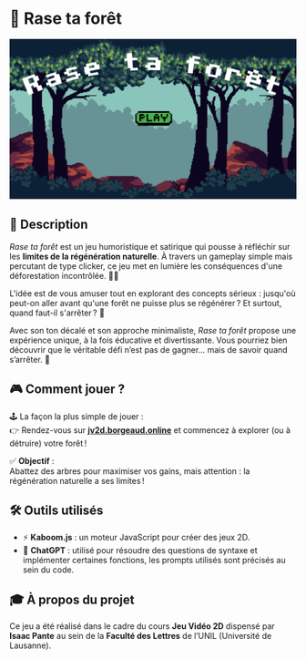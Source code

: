 # 🌳 **Rase ta forêt**  

![illustration](assets/illustration.png)  

## 📖 **Description**  
*Rase ta forêt* est un jeu humoristique et satirique qui pousse à réfléchir sur les **limites de la régénération naturelle**. À travers un gameplay simple mais percutant de type clicker, ce jeu met en lumière les conséquences d'une déforestation incontrôlée. 🌲🚜  

L'idée est de vous amuser tout en explorant des concepts sérieux : jusqu'où peut-on aller avant qu'une forêt ne puisse plus se régénérer ? Et surtout, quand faut-il s'arrêter ? 🌱

Avec son ton décalé et son approche minimaliste, *Rase ta forêt* propose une expérience unique, à la fois éducative et divertissante. Vous pourriez bien découvrir que le véritable défi n’est pas de gagner… mais de savoir quand s’arrêter. 🤯  

## 🎮 **Comment jouer ?**  
🕹️ La façon la plus simple de jouer :  
👉 Rendez-vous sur **[jv2d.borgeaud.online](https://jv2d.borgeaud.online/)** et commencez à explorer (ou à détruire) votre forêt !  

✅ **Objectif** :  
Abattez des arbres pour maximiser vos gains, mais attention : la régénération naturelle a ses limites !  

## 🛠️ **Outils utilisés**  
- ⚡ **Kaboom.js** : un moteur JavaScript pour créer des jeux 2D.  
- 🤖 **ChatGPT** : utilisé pour résoudre des questions de syntaxe et implémenter certaines fonctions, les prompts utilisés sont précisés au sein du code.  

## 🎓 **À propos du projet**  
Ce jeu a été réalisé dans le cadre du cours **Jeu Vidéo 2D** dispensé par **Isaac Pante** au sein de la **Faculté des Lettres** de l’UNIL (Université de Lausanne).  

